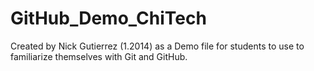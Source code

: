 GitHub_Demo_ChiTech
===================
Created by Nick Gutierrez (1.2014) as a Demo file for students to use to familiarize themselves with Git and GitHub.
